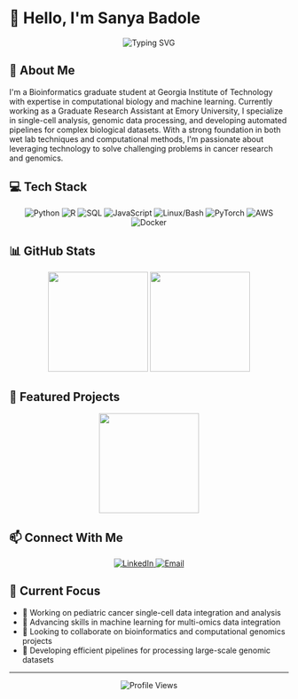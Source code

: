 # 👋 Hello, I'm Sanya Badole

<div align="center">
  <img src="https://readme-typing-svg.herokuapp.com?font=Fira+Code&pause=1000&color=2D9EF7&center=true&vCenter=true&width=435&lines=Bioinformatican;Tech+Enthusiast;Problem+Solver" alt="Typing SVG" />
</div>

## 🚀 About Me

I'm a Bioinformatics graduate student at Georgia Institute of Technology with expertise in computational biology and machine learning. Currently working as a Graduate Research Assistant at Emory University, I specialize in single-cell analysis, genomic data processing, and developing automated pipelines for complex biological datasets. With a strong foundation in both wet lab techniques and computational methods, I'm passionate about leveraging technology to solve challenging problems in cancer research and genomics.

## 💻 Tech Stack

<div align="center"> <img src="https://img.shields.io/badge/Python-3776AB?style=for-the-badge&logo=python&logoColor=white" alt="Python" /> <img src="https://img.shields.io/badge/R-276DC3?style=for-the-badge&logo=r&logoColor=white" alt="R" /> <img src="https://img.shields.io/badge/SQL-4479A1?style=for-the-badge&logo=mysql&logoColor=white" alt="SQL" /> <img src="https://img.shields.io/badge/JavaScript-F7DF1E?style=for-the-badge&logo=javascript&logoColor=black" alt="JavaScript" /> <img src="https://img.shields.io/badge/Linux-FCC624?style=for-the-badge&logo=linux&logoColor=black" alt="Linux/Bash" /> <img src="https://img.shields.io/badge/PyTorch-EE4C2C?style=for-the-badge&logo=pytorch&logoColor=white" alt="PyTorch" /> <img src="https://img.shields.io/badge/AWS-232F3E?style=for-the-badge&logo=amazon-aws&logoColor=white" alt="AWS" /> <img src="https://img.shields.io/badge/Docker-2496ED?style=for-the-badge&logo=docker&logoColor=white" alt="Docker" /> </div>

## 📊 GitHub Stats

<div align="center"> <img height="180em" src="https://github-readme-stats.vercel.app/api?username=sanyabadole&show_icons=true&theme=radical&include_all_commits=true&count_private=true"/> <img height="180em" src="https://github-readme-stats.vercel.app/api/top-langs/?username=sanyabadole&layout=compact&langs_count=7&theme=radical"/> </div>

## 🌟 Featured Projects

<div align="center"> <a href="https://github.com/sanyabadole/Gene-Prediction-and-Annotation"> <img height="180em" src="https://github-readme-stats.vercel.app/api/pin/?username=sanyabadole&repo=Gene-Prediction-and-Annotation&theme=radical"/> </a> </div>

## 📫 Connect With Me

<div align="center">
  <a href="https://linkedin.com/in/sanya-badole" target="_blank">
    <img src="https://img.shields.io/badge/LinkedIn-0077B5?style=for-the-badge&logo=linkedin&logoColor=white" alt="LinkedIn"/>
  </a>
  <a href="mailto:sanyabadole1@gmail.com">
    <img src="https://img.shields.io/badge/Email-D14836?style=for-the-badge&logo=gmail&logoColor=white" alt="Email"/>
  </a>
</div>

## 🎯 Current Focus

- 🔭 Working on pediatric cancer single-cell data integration and analysis
- 🌱 Advancing skills in machine learning for multi-omics data integration
- 👯 Looking to collaborate on bioinformatics and computational genomics projects
- 🧬 Developing efficient pipelines for processing large-scale genomic datasets

---

<div align="center">
  <img src="https://komarev.com/ghpvc/?username=sanyabadole&color=blueviolet&style=flat-square&label=PROFILE+VIEWS" alt="Profile Views"/>
</div>

